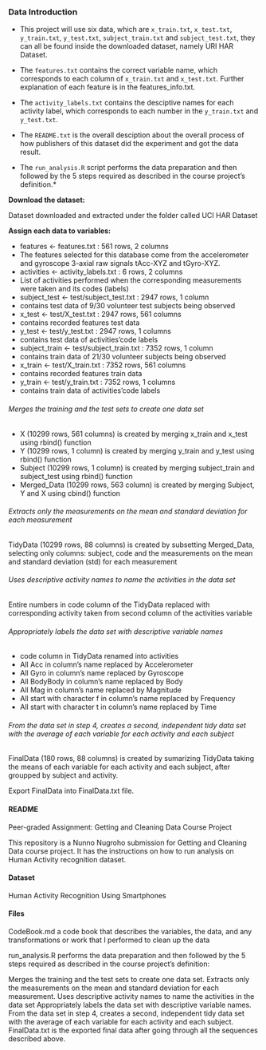 ### **Data Introduction**


* This project will use six data, which are `x_train.txt`, `x_test.txt`, `y_train.txt`, `y_test.txt`, `subject_train.txt` and `subject_test.txt`, they can all be found inside the downloaded dataset, namely URI HAR Dataset.
* The `features.txt` contains the correct variable name, which corresponds to each column of `x_train.txt` and `x_test.txt`. Further explanation of each feature is in the features_info.txt.
* The `activity_labels.txt` contains the desciptive names for each activity label, which corresponds to each number in the `y_train.txt` and `y_test.txt`.
* The `README.txt` is the overall desciption about the overall process of how publishers of this dataset did the experiment and got the data result.


* The  `run_analysis.R` script performs the data preparation and then followed by the 5 steps required as described in the course project’s definition.*

**Download the dataset:**

Dataset downloaded and extracted under the folder called UCI HAR Dataset

**Assign each data to variables:**

 * features <- features.txt : 561 rows, 2 columns
 * The features selected for this database come from the accelerometer and gyroscope 3-axial raw signals tAcc-XYZ and tGyro-XYZ.
 * activities <- activity_labels.txt : 6 rows, 2 columns
 * List of activities performed when the corresponding measurements were taken and its codes (labels)
 * subject_test <- test/subject_test.txt : 2947 rows, 1 column
 * contains test data of 9/30 volunteer test subjects being observed
 * x_test <- test/X_test.txt : 2947 rows, 561 columns
 * contains recorded features test data
 * y_test <- test/y_test.txt : 2947 rows, 1 columns
 * contains test data of activities’code labels
 * subject_train <- test/subject_train.txt : 7352 rows, 1 column 
 * contains train data of 21/30 volunteer subjects being observed
 * x_train <- test/X_train.txt : 7352 rows, 561 columns 
 * contains recorded features train data 
 * y_train <- test/y_train.txt : 7352 rows, 1 columns 
 * contains train data of activities’code labels



###### *Merges the training and the test sets to create one data set*

* X (10299 rows, 561 columns) is created by merging x_train and x_test using rbind() function
* Y (10299 rows, 1 column) is created by merging y_train and y_test using rbind() function
* Subject (10299 rows, 1 column) is created by merging subject_train and subject_test using rbind() function
* Merged_Data (10299 rows, 563 column) is created by merging Subject, Y and X using cbind() function



###### *Extracts only the measurements on the mean and standard deviation for each measurement*

TidyData (10299 rows, 88 columns) is created by subsetting Merged_Data, selecting only columns: subject, code and the measurements on the mean and standard deviation (std) for each measurement



###### *Uses descriptive activity names to name the activities in the data set*

Entire numbers in code column of the TidyData replaced with corresponding activity taken from second column of the activities variable



###### *Appropriately labels the data set with descriptive variable names*

* code column in TidyData renamed into activities
* All Acc in column’s name replaced by Accelerometer
* All Gyro in column’s name replaced by Gyroscope
* All BodyBody in column’s name replaced by Body
* All Mag in column’s name replaced by Magnitude
* All start with character f in column’s name replaced by Frequency
* All start with character t in column’s name replaced by Time



###### *From the data set in step 4, creates a second, independent tidy data set with the average of each variable for each activity and each subject*

FinalData (180 rows, 88 columns) is created by sumarizing TidyData taking the means of each variable for each activity and each subject, after groupped by subject and activity.

Export FinalData into FinalData.txt file.



#### README

Peer-graded Assignment: Getting and Cleaning Data Course Project

This repository is a Nunno Nugroho submission for Getting and Cleaning Data course project. It has the instructions on how to run analysis on Human Activity recognition dataset.



#### Dataset

Human Activity Recognition Using Smartphones



#### Files

CodeBook.md a code book that describes the variables, the data, and any transformations or work that I performed to clean up the data


run_analysis.R performs the data preparation and then followed by the 5 steps required as described in the course project’s definition:

Merges the training and the test sets to create one data set.
Extracts only the measurements on the mean and standard deviation for each measurement.
Uses descriptive activity names to name the activities in the data set
Appropriately labels the data set with descriptive variable names.
From the data set in step 4, creates a second, independent tidy data set with the average of each variable for each activity and each subject.
FinalData.txt is the exported final data after going through all the sequences described above.
